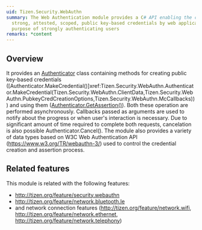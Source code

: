 ```yaml
---
uid: Tizen.Security.WebAuthn
summary: The Web Authentication module provides a C# API enabling the creation and use of
  strong, attested, scoped, public key-based credentials by web applications, for the
  purpose of strongly authenticating users
remarks: *content
---
```

## Overview
It provides an [Authenticator](xref:Tizen.Security.WebAuthn.Authenticator) class containing methods for creating public key-based credentials
([Authenticator.MakeCredential()]xref:Tizen.Security.WebAuthn.Authenticator.MakeCredential(Tizen.Security.WebAuthn.ClientData,Tizen.Security.WebAuthn.PubkeyCredCreationOptions,Tizen.Security.WebAuthn.McCallbacks))) and using them ([Authenticator.GetAssertion()](xref:Tizen.Security.WebAuthn.Authenticator.GetAssertion(Tizen.Security.WebAuthn.ClientData,Tizen.Security.WebAuthn.PubkeyCredRequestOptions,Tizen.Security.WebAuthn.GaCallbacks))). Both these operation
are performed asynchronously. Callbacks passed as arguments are used to notify about the progress
or when user's interaction is necessary. Due to significant amount of time required to complete both
requests, cancelation is also possible Authenticator.Cancel(). The module also provides a variety of
data types based on W3C Web Authentication API (https://www.w3.org/TR/webauthn-3/) used to control
the credential creation and assertion process.

## Related features
This module is related with the following features:
 * http://tizen.org/feature/security.webauthn
 * http://tizen.org/feature/network.bluetooth.le
 * and network connection features (http://tizen.org/feature/network.wifi, http://tizen.org/feature/network.ethernet, http://tizen.org/feature/network.telephony)

